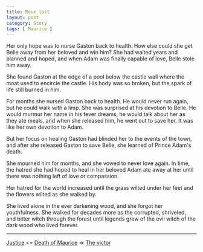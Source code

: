 ```yaml
---
title: Roux lost
layout: post
category: Story
tags: [ Maurice ]
---
```

Her only hope was to nurse Gaston back to health. How else could she get Belle away from her beloved and win him? She had waited years and planned and hoped, and when Adam was finally capable of love, Belle stole him away.

<!-- more -->

She found Gaston at the edge of a pool below the castle wall where the moat used to encircle the castle. His body was so broken, but the spark of life still burned in him.

For months she nursed Gaston back to health. He would never run again, but he could walk with a limp. She was surprised at his devotion to Belle. He would murmur her name in his fever dreams, he would talk about her as they ate meals, and when she released him, he went out to save her. It was like her own devotion to Adam.

But her focus on healing Gaston had blinded her to the events of the town, and after she released Gaston to save Belle, she learned of Prince Adam's death.

She mourned him for months, and she vowed to never love again. In time, the hatred she had hoped to heal in her beloved Adam ate away at her until there was nothing left of love or compassion.

Her hatred for the world increased until the grass wilted under her feet and the flowers wilted as she walked by.

She lived alone in the ever darkening wood, and she forgot her youthfulness. She walked for decades more as the corrupted, shriveled, and bitter witch through the forest until legends grew of the evil witch of the dark wood who lived forever.

---

 [Justice](/story/2017/09/06/justice)  <= [Death of Maurice](/maurice) =>  [The victor](/story/2017/09/08/the-victor)

